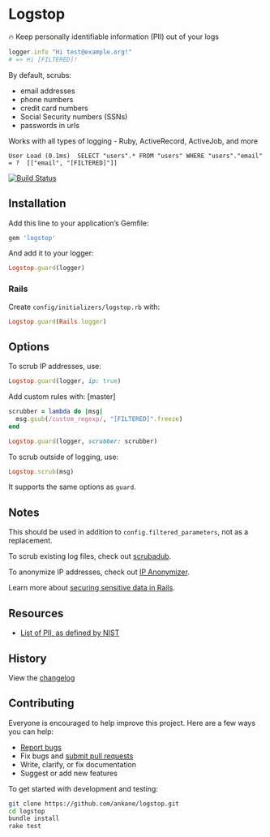 # Logstop

:fire: Keep personally identifiable information (PII) out of your logs

```ruby
logger.info "Hi test@example.org!"
# => Hi [FILTERED]!
```

By default, scrubs:

- email addresses
- phone numbers
- credit card numbers
- Social Security numbers (SSNs)
- passwords in urls

Works with all types of logging - Ruby, ActiveRecord, ActiveJob, and more

```
User Load (0.1ms)  SELECT "users".* FROM "users" WHERE "users"."email" = ?  [["email", "[FILTERED]"]]
```

[![Build Status](https://travis-ci.org/ankane/logstop.svg?branch=master)](https://travis-ci.org/ankane/logstop)

## Installation

Add this line to your application’s Gemfile:

```ruby
gem 'logstop'
```

And add it to your logger:

```ruby
Logstop.guard(logger)
```

### Rails

Create `config/initializers/logstop.rb` with:

```ruby
Logstop.guard(Rails.logger)
```

## Options

To scrub IP addresses, use:

```ruby
Logstop.guard(logger, ip: true)
```

Add custom rules with: [master]

```ruby
scrubber = lambda do |msg|
  msg.gsub(/custom_regexp/, "[FILTERED]".freeze)
end

Logstop.guard(logger, scrubber: scrubber)
```

To scrub outside of logging, use:

```ruby
Logstop.scrub(msg)
```

It supports the same options as `guard`.

## Notes

This should be used in addition to `config.filtered_parameters`, not as a replacement.

To scrub existing log files, check out [scrubadub](https://github.com/datascopeanalytics/scrubadub).

To anonymize IP addresses, check out [IP Anonymizer](https://github.com/ankane/ip_anonymizer).

Learn more about [securing sensitive data in Rails](https://ankane.org/sensitive-data-rails).

## Resources

- [List of PII, as defined by NIST](https://en.wikipedia.org/wiki/Personally_identifiable_information#NIST_definition)

## History

View the [changelog](CHANGELOG.md)

## Contributing

Everyone is encouraged to help improve this project. Here are a few ways you can help:

- [Report bugs](https://github.com/ankane/logstop/issues)
- Fix bugs and [submit pull requests](https://github.com/ankane/logstop/pulls)
- Write, clarify, or fix documentation
- Suggest or add new features

To get started with development and testing:

```sh
git clone https://github.com/ankane/logstop.git
cd logstop
bundle install
rake test
```

